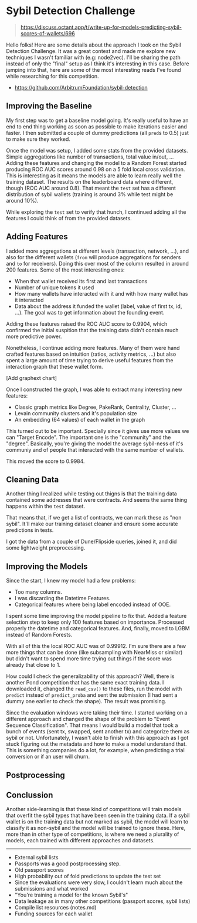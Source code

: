 # Sybil Detection Challenge

> https://discuss.octant.app/t/write-up-for-models-predicting-sybil-scores-of-wallets/696

Hello folks! Here are some details about the approach I took on the Sybil Detection Challenge.
It was a great contest and made me explore new techniques I wasn't familiar with (e.g: node2vec).
I'll be sharing the path instead of only the "final" setup as I think it's interesting in this case.
Before jumping into that, here are some of the most interesting reads I've found while researching for this competition.

- https://github.com/ArbitrumFoundation/sybil-detection

## Improving the Baseline

My first step was to get a baseline model going.
It's really useful to have an end to end thing working as soon as possible to make iterations easier and faster.
I then submitted a couple of dummy predictions (all `pred`s to 0.5) just to make sure they worked.

Once the model was setup, I added some stats from the provided datasets.
Simple aggregations like number of transactions, total value in/out, ...
Adding these features and changing the model to a Random Forest started producing ROC AUC scores around 0.98 on a 5 fold local cross validation.
This is interesting as it means the models are able to learn really well the training dataset.
The results on the leaderboard data where different, though (ROC AUC around 0.8).
That meant the `test` set has a different distribution of sybil wallets (training is around 3% while test might be around 10%).

While exploring the `test` set to verify that hunch, I continued adding all the features I could think of from the provided datasets.

## Adding Features

I added more aggregations at different levels (transaction, network, ...), and also for the different wallets (`from` will produce aggregations for senders and `to` for receivers). Doing this over most of the column resulted in around 200 features. Some of the most interesting ones:

- When that wallet received its first and last transactions
- Number of unique tokens it used
- How many wallets have interacted with it and with how many wallet has it interacted
- Data about the address it funded the wallet (label, value of first tx, id, ...). The goal was to get information about the founding event.

Adding these features raised the ROC AUC score to 0.9904, which confirmed the initial suspition that the training data didn't contain much more predictive power.

Nonetheless, I continue adding more features. Many of them were hand crafted features based on intuition (ratios, activity metrics, ...) but also spent a large amount of time trying to derive useful features from the interaction graph that these wallet form.

[Add graphext chart]

Once I constructed the graph, I was able to extract many interesting new features:

- Classic graph metrics like Degree, PakeRank, Centrality, Cluster, ...
- Levain community clusters and it's population size
- An embedding (64 values) of each wallet in the graph

This turned out to be important. Specially since it gives use more values we can "Target Encode".
The important one is the "community" and the "degree". Basically, you're giving the model the average sybil-ness of it's communiy and of people that interacted with the same number of wallets.

This moved the score to 0.9984.

## Cleaning Data

Another thing I realized while testing out thigns is that the training data contained some addresses that were contracts.
And seems the same thing happens within the `test` dataset.

That means that, if we get a list of contracts, we can mark these as "non sybil". It'll make our training dataset cleaner and ensure some accurate predictions in tests.

I got the data from a couple of Dune/Flipside queries, joined it, and did some lightweight preprocessing.

## Improving the Models

Since the start, I knew my model had a few problems:

- Too many columns.
- I was discarding the Datetime Features.
- Categorical features where being label encoded instead of OOE.

I spent some time improving the model pipeline to fix that. Added a feature selection step to keep only 100 features based on importance. Processed properly the datetime and categorical features. And, finally, moved to LGBM instead of Random Forests.

With all of this the local ROC AUC was of 0.99912. I'm sure there are a few more things that can be done (like subsampling with NearMiss or similar) but didn't want to spend more time trying out things if the score was already that close to 1.

How could I check the generalizability of this approach? Well, there is another Pond competition that has the same exact training data.
I downloaded it, changed the `read_csv()` to these files, run the model with `predict` instead of `predict_proba` and sent the submission (I had sent a dummy one earlier to check the shape). The result was promising.

Since the evaluation windows were taking their time. I started working on a different approach and changed the shape of the problem to "Event Sequence Classification". That means I would build a model that took a bunch of events (sent tx, swapped, sent another tx) and categorize them as sybil or not. Unfortunately, I wasn't able to finish with this approach as I got stuck figuring out the metadata and how to make a model understand that. This is something companies do a lot, for example, when predicting a trial conversion or if an user will churn.

## Postprocessing

## Conclussion

Another side-learning is that these kind of competitions will train models that overfit the sybil types that have been seen in the training data. If a sybil wallet is on the training data but not marked as sybil, the model will learn to classify it as non-sybil and the model will be trained to ignore these. Here, more than in other type of competitions, is where we need a plurality of models, each trained with different approaches and datasets.

---

- External sybil lists
- Passports was a good postprocessing step.
- Old passport scores
- High probability out of fold predictions to update the test set
- Since the evaluations were very slow, I couldn't learn much about the submissions and what worked
- "You're training a model for the known Sybil's"
- Data leakage as in many other competitions (passport scores, sybil lists)
- Compile list resources (notes.md)
- Funding sources for each wallet
